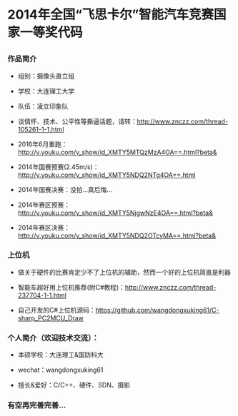 # 2014年全国“飞思卡尔”智能汽车竞赛国家一等奖代码<p>

### 作品简介
* 组别：摄像头直立组<p>
* 学校：大连理工大学<p>
* 队伍：凌立印象队<p>
* 谈情怀、技术、公平性等撕逼话题，请转：http://www.znczz.com/thread-105261-1-1.html<p>
* 2016年6月重跑：http://v.youku.com/v_show/id_XMTY5MTQzMzA4OA==.html?beta&<p>
* 2014年国赛预赛(2.45m/s)：http://v.youku.com/v_show/id_XMTY5NDQ2NTg4OA==.html<p>
* 2014年国赛决赛：没拍...真后悔...<p>
* 2014年赛区预赛：http://v.youku.com/v_show/id_XMTY5NjgwNzE4OA==.html?beta&<p>
* 2014年赛区决赛：http://v.youku.com/v_show/id_XMTY5NDQ2OTcyMA==.html?beta&<p>

### 上位机<p>
* 做关于硬件的比赛肯定少不了上位机的辅助，然而一个好的上位机简直是利器<p>
* 智能车超好用上位机推荐(附C#教程)：http://www.znczz.com/thread-237704-1-1.html<p>
* 自己开发的C#上位机源码：https://github.com/wangdongxuking61/C-sharp_PC2MCU_Draw<p>

### 个人简介（欢迎技术交流）：<p>
* 本硕学校：大连理工&国防科大<p>
* wechat：wangdongxuking61<p>
* 擅长&爱好：C/C++、硬件、SDN、摄影<p>

### 有空再完善完善...
